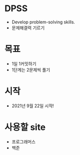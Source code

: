 # DPSS
- Develop problem-solving skills.
- 문제해결력 기르기

# 목표
- 1일 1커밋하기 
- 1단계는 2문제씩 풀기

# 시작
- 2021년 9월 22일 시작!

# 사용할 site
- 프로그래머스
- 백준
